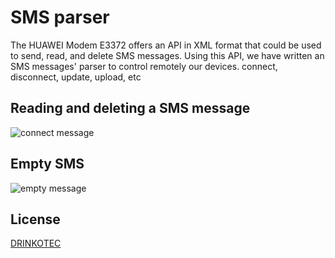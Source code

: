 
# SMS parser

The HUAWEI Modem E3372 offers an API in XML format that could be used to send, read, and delete SMS messages.
Using this API, we have written an SMS messages' parser to control remotely our devices.
connect, disconnect, update, upload, etc 

## Reading and deleting a SMS message 

![connect message](/home/pi/sms_parser/connect_command.png)


## Empty SMS 

![empty message](/home/pi/sms_parser/empty_content.png)


## License

[DRINKOTEC](https://drinkotec.ch/)
